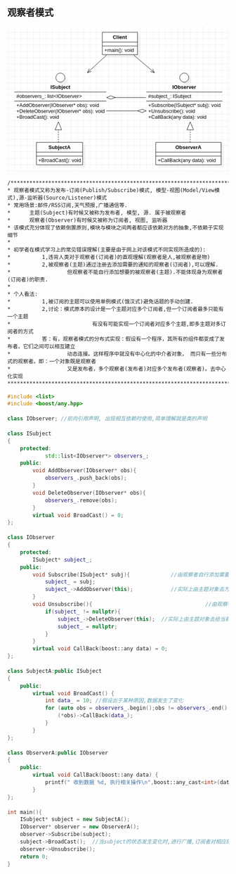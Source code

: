 ## **观察者模式**
![Observer](./Observer.png "Observer.png")     

    /*****************************************************************************************************************
    * 观察者模式又称为发布-订阅(Publish/Subscribe)模式, 模型-视图(Model/View模式),源-监听器(Source/Listener)模式
    * 常用场景:邮件/RSS订阅,天气预报,广播通信等.
    *      主题(Subject)有时候又被称为发布者, 模型, 源. 属于被观察者
    *      观察者(Observer)有时候又被称为订阅者, 视图, 监听器
    * 该模式充分体现了依赖倒置原则,模块与模块之间两者都应该依赖对方的抽象,不依赖于实现细节
    * 
    * 初学者在模式学习上的常见错误理解(主要是由于网上对该模式不同实现所造成的): 
    *          1,违背人类对于观察者(订阅者)的直观理解(观察者是人,被观察者是物)
    *          2,被观察者(主题)通过注册去添加需要的通知的观察者(订阅者),可以理解.
    *                  但观察者不能自行添加想要的被观察者(主题).不能体现身为观察者(订阅者)的职责.
    * 
    * 个人看法: 
    *          1,被订阅的主题可以使用单例模式(饿汉式)避免话题的手动创建.       
    *          2,讨论：模式原本的设计是一个主题对应多个订阅者,但一个订阅者最多只能有一个主题
    *                          有没有可能实现一个订阅者对应多个主题,即多主题对多订阅者的方式
    *          答：有，观察者模式的分布式实现：假设有一个程序，其所有的组件都变成了发布者，它们之间可以相互建立
    *                  动态连接。这样程序中就没有中心化的中介者对象， 而只有一些分布式的观察者。即：一个对象既是观察者
    *                  又是发布者，多个观察者(发布者)对应多个发布者(观察者)。去中心化实现
    *****************************************************************************************************************/

```cpp
#include <list>
#include <boost/any.hpp>

class IObserver; //前向引用声明, 出现相互依赖时使用,简单理解就是类的声明

class ISubject
{
    protected:
            std::list<IObserver*> observers_;
    public:
        void AddObserver(IObserver* obs){
            observers_.push_back(obs);
        }
        void DeleteObserver(IObserver* obs){
            observers_.remove(obs);
        }
        virtual void BroadCast() = 0;
};

class IObserver
{
    protected:
        ISubject* subject_;
    public:
        void Subscribe(ISubject* subj){             //由观察者自行添加需要订阅的主题
            subject_ = subj;
            subject_->AddObserver(this);            //实际上由主题对象去为当前的观察者进行注册
        }
        void Unsubscribe(){                                    //由观察者自行取消需要订阅的主题
            if(subject_ != nullptr){
                subject_->DeleteObserver(this);  //实际上由主题对象去给当前的观察者进行退订
                subject_ = nullptr;
            }
        }
        virtual void CallBack(boost::any data) = 0; 
};

class SubjectA:public ISubject
{
    public:
        virtual void BroadCast() {
            int data_ = 10; //假设出于某种原因,数据发生了变化
            for (auto obs = observers_.begin();obs != observers_.end() ;++obs) {
                (*obs)->CallBack(data_); 
            }
        }
};

class ObserverA:public IObserver
{
    public:
        virtual void CallBack(boost::any data) {
            printf(" 收到数据 %d, 执行相关操作\n",boost::any_cast<int>(data));
        }
};

int main(){
    ISubject* subject = new SubjectA();
    IObserver* observer = new ObserverA();
    observer->Subscribe(subject);    
    subject->BroadCast();  //当subject的状态发生变化时,进行广播,订阅者对相应的行为进行响应
    observer->Unsubscribe();
    return 0;
}
```